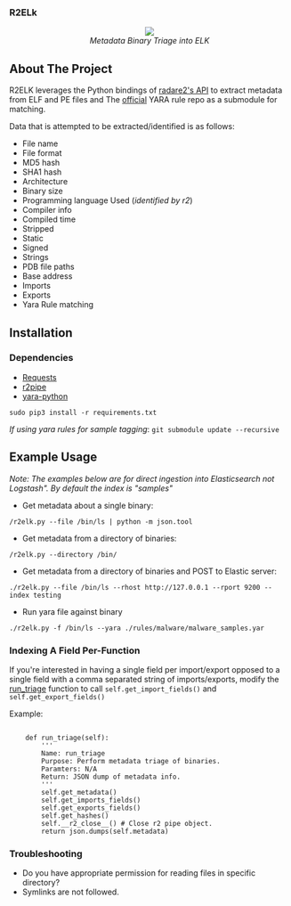 ### R2ELk
<p align="center">
<img src="https://i.imgur.com/RYc1qEU.png" /> 
<br />
<i>Metadata Binary Triage into ELK</i>
</p>

## About The Project
R2ELK leverages the Python bindings of [radare2's API](https://github.com/radareorg/radare2-r2pipe) 
to extract metadata from ELF and PE files and The [official](https://github.com/Yara-Rules/rules/tree/master) 
YARA rule repo as a submodule for matching.

Data that is attempted to be extracted/identified is as follows:
* File name 
* File format
* MD5 hash
* SHA1 hash
* Architecture
* Binary size
* Programming language Used (*identified by r2*)
* Compiler info
* Compiled time
* Stripped
* Static
* Signed
* Strings
* PDB file paths
* Base address
* Imports
* Exports
* Yara Rule matching

## Installation

### Dependencies
* [Requests](https://github.com/psf/requests)
* [r2pipe](https://github.com/radareorg/radare2-r2pipe)
* [yara-python](https://github.com/VirusTotal/yara-python)
```
sudo pip3 install -r requirements.txt
```

*If using  yara rules for sample tagging*: ```git submodule update --recursive```

## Example Usage
*Note: The examples below are for direct ingestion into Elasticsearch not
Logstash". By default the index is "samples"*

* Get metadata about a single binary:
```
/r2elk.py --file /bin/ls | python -m json.tool
```

* Get metadata from a directory of binaries:
```
/r2elk.py --directory /bin/ 
```

* Get metadata from a directory of binaries and POST to Elastic server:
```
./r2elk.py --file /bin/ls --rhost http://127.0.0.1 --rport 9200 --index testing
```

* Run yara file against binary
```
./r2elk.py -f /bin/ls --yara ./rules/malware/malware_samples.yar 
```

### Indexing A Field Per-Function 
If you're interested in having a single field per import/export opposed to a
single field with a comma separated string of imports/exports, modify the
[run_triage](https://github.com/jaredestroud/r2elk/blob/master/r2elk.py#L258) function to call ``` self.get_import_fields() ``` and
``` self.get_export_fields() ```

Example:
```

    def run_triage(self):
        '''
        Name: run_triage
        Purpose: Perform metadata triage of binaries.
        Paramters: N/A
        Return: JSON dump of metadata info.
        '''
        self.get_metadata()
        self.get_imports_fields()
        self.get_exports_fields()
        self.get_hashes()
        self.__r2_close__() # Close r2 pipe object.
        return json.dumps(self.metadata)
```



### Troubleshooting
* Do you have appropriate permission for reading files in specific directory?
* Symlinks are not followed.
